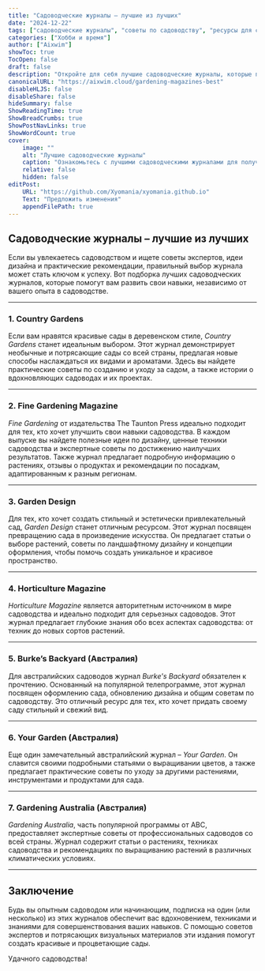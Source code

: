```yaml
---
title: "Садоводческие журналы – лучшие из лучших"
date: "2024-12-22"
tags: ["садоводческие журналы", "советы по садоводству", "ресурсы для садоводов", "рекомендации журналов"]
categories: ["Хобби и время"]
author: ["Aixwim"]
showToc: true
TocOpen: false
draft: false
description: "Откройте для себя лучшие садоводческие журналы, которые предлагают советы экспертов, идеи красивых садов и рекомендации для садоводов любого уровня."
canonicalURL: "https://aixwim.cloud/gardening-magazines-best"
disableHLJS: false
disableShare: false
hideSummary: false
ShowReadingTime: true
ShowBreadCrumbs: true
ShowPostNavLinks: true
ShowWordCount: true
cover:
    image: ""
    alt: "Лучшие садоводческие журналы"
    caption: "Ознакомьтесь с лучшими садоводческими журналами для получения советов, вдохновения и экспертных рекомендаций."
    relative: false
    hidden: false
editPost:
    URL: "https://github.com/Xyomania/xyomania.github.io"
    Text: "Предложить изменения"
    appendFilePath: true
---
```


## Садоводческие журналы – лучшие из лучших  

Если вы увлекаетесь садоводством и ищете советы экспертов, идеи дизайна и практические рекомендации, правильный выбор журнала может стать ключом к успеху. Вот подборка лучших садоводческих журналов, которые помогут вам развить свои навыки, независимо от вашего опыта в садоводстве.  

---

### 1. **Country Gardens**  

Если вам нравятся красивые сады в деревенском стиле, *Country Gardens* станет идеальным выбором. Этот журнал демонстрирует необычные и потрясающие сады со всей страны, предлагая новые способы наслаждаться их видами и ароматами. Здесь вы найдете практические советы по созданию и уходу за садом, а также истории о вдохновляющих садоводах и их проектах.  

---

### 2. **Fine Gardening Magazine**  

*Fine Gardening* от издательства The Taunton Press идеально подходит для тех, кто хочет улучшить свои навыки садоводства. В каждом выпуске вы найдете полезные идеи по дизайну, ценные техники садоводства и экспертные советы по достижению наилучших результатов. Также журнал предлагает подробную информацию о растениях, отзывы о продуктах и рекомендации по посадкам, адаптированным к разным регионам.  

---

### 3. **Garden Design**  

Для тех, кто хочет создать стильный и эстетически привлекательный сад, *Garden Design* станет отличным ресурсом. Этот журнал посвящен превращению сада в произведение искусства. Он предлагает статьи о выборе растений, советы по ландшафтному дизайну и концепции оформления, чтобы помочь создать уникальное и красивое пространство.  

---

### 4. **Horticulture Magazine**  

*Horticulture Magazine* является авторитетным источником в мире садоводства и идеально подходит для серьезных садоводов. Этот журнал предлагает глубокие знания обо всех аспектах садоводства: от техник до новых сортов растений.  

---

### 5. **Burke’s Backyard** (Австралия)  

Для австралийских садоводов журнал *Burke's Backyard* обязателен к прочтению. Основанный на популярной телепрограмме, этот журнал посвящен оформлению сада, обновлению дизайна и общим советам по садоводству. Это отличный ресурс для тех, кто хочет придать своему саду стильный и свежий вид.  

---

### 6. **Your Garden** (Австралия)  

Еще один замечательный австралийский журнал – *Your Garden*. Он славится своими подробными статьями о выращивании цветов, а также предлагает практические советы по уходу за другими растениями, инструментами и продуктами для сада.  

---

### 7. **Gardening Australia** (Австралия)  

*Gardening Australia*, часть популярной программы от ABC, предоставляет экспертные советы от профессиональных садоводов со всей страны. Журнал содержит статьи о растениях, техниках садоводства и рекомендациях по выращиванию растений в различных климатических условиях.  

---

## Заключение  

Будь вы опытным садоводом или начинающим, подписка на один (или несколько) из этих журналов обеспечит вас вдохновением, техниками и знаниями для совершенствования ваших навыков. С помощью советов экспертов и потрясающих визуальных материалов эти издания помогут создать красивые и процветающие сады.  

Удачного садоводства!
